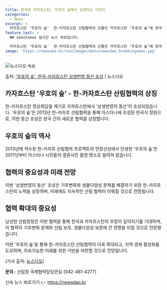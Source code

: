 ```yaml
---
title: 한국과 카자흐스탄, 우호의 숲에서 상생하는 이야기
categories:
  - News
excerpt: >
  카자흐스탄 '우호의 숲'  한-카자흐스탄 산림협력의 산물인 카자흐스탄 ‘우호의 숲’에 양국의 상생 번영을 위…
feature_text: >
  ## seoulnews 실시간 뉴스 속보입니다.

  카자흐스탄 '우호의 숲'  한-카자흐스탄 산림협력의 산물인 카자흐스탄 ‘우호의 숲’에 양국의 상생 번영을 위…
image: 'https://newsdao.kr/res/images/meta/newsdao_breakingnews.jpg'
---
```


![뉴스다오 속보](https://newsdao.kr/res/images/meta/newsdao_breakingnews.jpg)

<p>출처: <a href="https://newsdao.kr/4240" rel="dofollow">'우호의 숲', 한국-카자흐스탄 상생번영 동산 조성</a> | 뉴스다오</p>

## 카자흐스탄 '우호의 숲' - 한-카자흐스탄 산림협력의 상징

한-카자흐스탄 정상회담을 계기로 카자흐스탄에서 '상생번영의 동산'이 조성되었습니다. '우호의 숲'은 2013년 한-카자흐 산림협력을 통해 아스타나에 조성된 한국식 정원으로, 이번 동산 조성은 양국 간의 새로운 협력을 상징합니다.

## 우호의 숲의 역사

2013년에 착수된 한-카자흐 산림협력 프로젝트의 연장선상에서 탄생한 '우호의 숲'은 2017년부터 아스타나 시민들의 결혼사진 촬영 명소로 알려져 왔습니다.

## 협력의 중요성과 미래 전망

이번 '상생번영의 동산' 조성은 기후변화와 생물다양성 문제를 해결하기 위한 한-카자흐스탄의 노력을 상징하며, 미래에도 지속적인 산림 협력이 이뤄질 것으로 전망됩니다.

## 협력 확대의 중요성

남성현 산림청장은 이번 협력을 통해 한국과 카자흐스탄의 우정이 깊어지기를 기대하며, 이 협력이 기후변화 문제와 산림 보호, 생물다양성 보존에 큰 영향을 미칠 것으로 전망했습니다.

이번 '우호의 숲'을 통해 한-카자흐스탄 산림협력이 더욱 확대되고, 지역 경제 활성화를 도모하며, 지속가능한 미래를 위한 기반을 마련할 것으로 전망됩니다.

(기사 출처: [뉴스다오](https://newsdao.kr/4240))

**문의 :** 산림청 국제협력담당관실 (042-481-4277) 

신속 뉴스 바로가기 👉 <a href="https://newsdao.kr" rel="dofollow">https://newsdao.kr</a>


